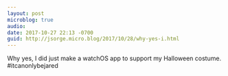 ```yaml
---
layout: post
microblog: true
audio: 
date: 2017-10-27 22:13 -0700
guid: http://jsorge.micro.blog/2017/10/28/why-yes-i.html
---
```

Why yes, I did just make a watchOS app to support my Halloween costume. #itcanonlybejared
